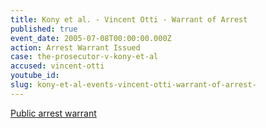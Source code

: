 ```yaml
---
title: Kony et al. - Vincent Otti - Warrant of Arrest
published: true
event_date: 2005-07-08T00:00:00.000Z
action: Arrest Warrant Issued
case: the-prosecutor-v-kony-et-al
accused: vincent-otti
youtube_id:
slug: kony-et-al-events-vincent-otti-warrant-of-arrest-
---
```



[Public arrest warrant](https://www.icc-cpi.int/Pages/record.aspx?docNo=ICC-02/04-01/05-54)